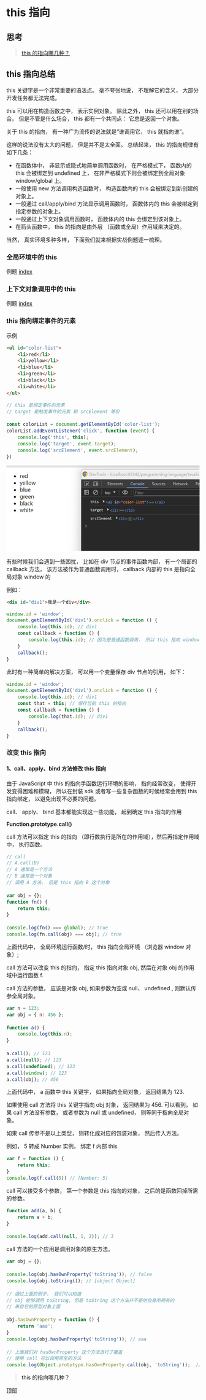 # <a id="top"> this 指向 <a/>
## 思考

> [this 的指向哪几种？](#answer)

## this 指向总结

this 关键字是一个非常重要的语法点。 毫不夸张地说， 不理解它的含义， 大部分开发任务都无法完成。

this 可以用在构造函数之中， 表示实例对象。 除此之外， this 还可以用在别的场合。 但是不管是什么场合， this 都有一个共同点： 它总是返回一个对象。

关于 this 的指向， 有一种广为流传的说法就是“谁调用它， this 就指向谁”。

这样的说法没有太大的问题， 但是并不是太全面。 总结起来， this 的指向规律有如下几条：

- 在函数体中， 非显示或隐式地简单调用函数时， 在严格模式下， 函数内的 this 会被绑定到 undefined 上， 在非严格模式下则会被绑定到全局对象 window/global 上。
- 一般使用 new 方法调用构造函数时， 构造函数内的 this 会被绑定到新创建的对象上。
- 一般通过 call/apply/bind 方法显示调用函数时， 函数体内的 this 会被绑定到指定参数的对象上。
- 一般通过上下文对象调用函数时， 函数体内的 this 会绑定到该对象上。
- 在箭头函数中， this 的指向是由外层 （函数或全局）作用域来决定的。

当然， 真实环境多种多样， 下面我们就来根据实战例题逐一梳理。

### 全局环境中的 this

例题 [index](index.js)


### 上下文对象调用中的 this 

例题 [index](index.js)

### this 指向绑定事件的元素

示例
```html
<ul id="color-list">
    <li>red</li>
    <li>yellow</li>
    <li>blue</li>
    <li>green</li>
    <li>black</li>
    <li>white</li>
</ul>
```

```js
// this 是绑定事件的元素
// target 是触发事件的元素 和 srcElement 等价

const colorList = document.getElementById('color-list');
colorList.addEventListener('click', function (event) {
    console.log('this', this);
    console.log('target', event.target);
    console.log('srcElement', event.srcElement);
})
```

![img](img.png)

有些时候我们会遇到一些困扰， 比如在 div 节点的事件函数内部， 有一个局部的 callback 方法， 该方法被作为普通函数调用时， callback 内部的 this 是指向全局对象 window 的

例如：

```html
<div id="div1">我是一个div</div>
```
```js
window.id = 'window';
document.getElementById('div1').onclick = function () {
    console.log(this.id); // div1
    const callback = function () {
        console.log(this.id); // 因为是普通函数调用， 所以 this 指向 window
    }
    callback();
}
```

此时有一种简单的解决方案， 可以用一个变量保存 div 节点的引用， 如下：

```js
window.id = 'window';
document.getElementById('div1').onclick = function () {
    console.log(this.id); // div1
    const that = this; // 保存当前 this 的指向
    const callback = function () {
        console.log(that.id); // div1
    }
    callback();
}
```

### 改变 this 指向

#### 1、call、apply、bind 方法修改 this 指向

由于 JavaScript 中 this 的指向手函数运行环境的影响， 指向经常改变， 使得开发变得困难和模糊， 所以在封装 sdk 或者写一些复杂函数的时候经常会用到 this 指向绑定， 以避免出现不必要的问题。

call、 apply、 bind 基本都能实现这一些功能， 起到确定 this 指向的作用

**Function.prototype.call()**

call 方法可以指定 this 的指向 （即行数执行是所在的作用域），然后再指定作用域中， 执行函数。

```js
// call
// A.call(B)
// A 通常是一个方法
// B 通常是一个对象
// 调用 A 方法， 但是 this 指向 B 这个对象

var obj = {};
function fn() {
    return this;
}

console.log(fn() === global); // true
console.log(fn.call(obj) === obj); // true 
```

上面代码中， 全局环境运行函数/时， this 指向全局环境 （浏览器 window 对象）;

call 方法可以改变 this 的指向， 指定 this 指向对象 obj, 然后在对象 obj 的作用域中运行函数 f.

call 方法的参数， 应该是对象 obj, 如果参数为空或 null、 undefined , 则默认传参全局对象。

```js
var n = 123;
var obj = { n: 456 };

function a() {
    console.log(this.n);
}

a.call(); // 123
a.call(null); // 123
a.call(undefined); // 123
a.call(window); // 123
a.call(obj); // 456

```
上面代码中， a 函数中 this 关键字， 如果指向全局对象， 返回结果为 123.

如果使用 call 方法将 this 关键字指向 obj 对象， 返回结果为 456. 可以看到， 如果 call 方法没有参数， 或者参数为 null 或 undefined， 则等同于指向全局对象。

如果 call 传参不是以上类型， 则转化成对应的包装对象， 然后传入方法。

例如， 5 转成 Number 实例， 绑定 f 内部 this

```js
var f = function () {
    return this;
}
console.log(f.call(5)) // [Number: 5]
```

call 可以接受多个参数， 第一个参数是 this 指向的对象， 之后的是函数回掉所需的参数。

```js
function add(a, b) {
    return a + b;
}

console.log(add.call(null, 1, 2)); // 3
```
call 方法的一个应用是调用对象的原生方法。
```js
var obj = {};

console.log(obj.hasOwnProperty('toString')); // false
console.log(obj.toString()); // [object Object]

// 通过上面的例子， 我们可以知道
// obj 能够调用 toString, 但是 toString 这个方法并不是他自身所拥有的
// 来自它的原型对象上面

obj.hasOwnProperty = function () {
    return 'aaa';
}
console.log(obj.hasOwnProperty('toString')); // aaa

// 上面我们对 hasOwnProperty 这个方法进行了覆盖
// 使用 call 可以调用原生的方法
console.log(Object.prototype.hasOwnProperty.call(obj, 'toString'));  // false
```





> <a id="answer">this 的指向哪几种？</a>
>  
> 


[顶部](#top)
